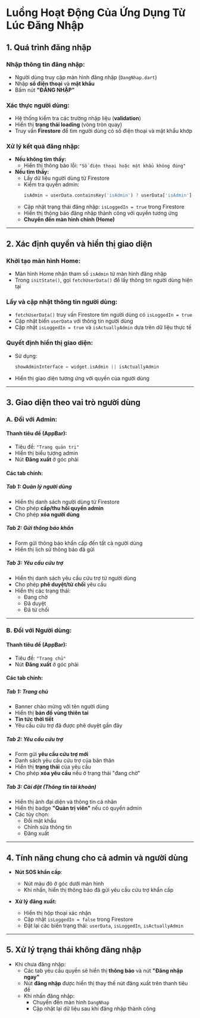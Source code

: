 
# Luồng Hoạt Động Của Ứng Dụng Từ Lúc Đăng Nhập

## 1. Quá trình đăng nhập

### Nhập thông tin đăng nhập:
- Người dùng truy cập màn hình đăng nhập (`DangNhap.dart`)
- Nhập **số điện thoại** và **mật khẩu**
- Bấm nút **"ĐĂNG NHẬP"**

### Xác thực người dùng:
- Hệ thống kiểm tra các trường nhập liệu (**validation**)
- Hiển thị **trạng thái loading** (vòng tròn quay)
- Truy vấn **Firestore** để tìm người dùng có số điện thoại và mật khẩu khớp

### Xử lý kết quả đăng nhập:
- **Nếu không tìm thấy:**
  - Hiển thị thông báo lỗi: `"Số điện thoại hoặc mật khẩu không đúng"`
- **Nếu tìm thấy:**
  - Lấy dữ liệu người dùng từ Firestore
  - Kiểm tra quyền admin:  
    ```dart
    isAdmin = userData.containsKey('isAdmin') ? userData['isAdmin'] ?? false : false
    ```
  - Cập nhật trạng thái đăng nhập: `isLoggedIn = true` trong Firestore
  - Hiển thị thông báo đăng nhập thành công với quyền tương ứng
  - **Chuyển đến màn hình chính (Home)**

---

## 2. Xác định quyền và hiển thị giao diện

### Khởi tạo màn hình Home:
- Màn hình Home nhận tham số `isAdmin` từ màn hình đăng nhập
- Trong `initState()`, gọi `fetchUserData()` để lấy thông tin người dùng hiện tại

### Lấy và cập nhật thông tin người dùng:
- `fetchUserData()` truy vấn Firestore tìm người dùng có `isLoggedIn = true`
- Cập nhật biến `userData` với thông tin người dùng
- Cập nhật `isLoggedIn = true` và `isActuallyAdmin` dựa trên dữ liệu thực tế

### Quyết định hiển thị giao diện:
- Sử dụng:
  ```dart
  showAdminInterface = widget.isAdmin || isActuallyAdmin
  ```
- Hiển thị giao diện tương ứng với quyền của người dùng

---

## 3. Giao diện theo vai trò người dùng

### A. Đối với **Admin**:

#### Thanh tiêu đề (AppBar):
- Tiêu đề: `"Trang quản trị"`
- Hiển thị biểu tượng admin
- Nút **Đăng xuất** ở góc phải

#### Các tab chính:

##### **Tab 1: Quản lý người dùng**
- Hiển thị danh sách người dùng từ Firestore
- Cho phép **cấp/thu hồi quyền admin**
- Cho phép **xóa người dùng**

##### **Tab 2: Gửi thông báo khẩn**
- Form gửi thông báo khẩn cấp đến tất cả người dùng
- Hiển thị lịch sử thông báo đã gửi

##### **Tab 3: Yêu cầu cứu trợ**
- Hiển thị danh sách yêu cầu cứu trợ từ người dùng
- Cho phép **phê duyệt/từ chối** yêu cầu
- Hiển thị các trạng thái:
  - Đang chờ
  - Đã duyệt
  - Đã từ chối

---

### B. Đối với **Người dùng**:

#### Thanh tiêu đề (AppBar):
- Tiêu đề: `"Trang chủ"`
- Nút **Đăng xuất** ở góc phải

#### Các tab chính:

##### **Tab 1: Trang chủ**
- Banner chào mừng với tên người dùng
- Hiển thị **bản đồ vùng thiên tai**
- **Tin tức thời tiết**
- Yêu cầu cứu trợ đã được phê duyệt gần đây

##### **Tab 2: Yêu cầu cứu trợ**
- Form gửi **yêu cầu cứu trợ mới**
- Danh sách yêu cầu cứu trợ của bản thân
- Hiển thị **trạng thái** của yêu cầu
- Cho phép **xóa yêu cầu** nếu ở trạng thái "đang chờ"

##### **Tab 3: Cài đặt (Thông tin tài khoản)**
- Hiển thị ảnh đại diện và thông tin cá nhân
- Hiển thị badge **"Quản trị viên"** nếu có quyền admin
- Các tùy chọn:
  - Đổi mật khẩu
  - Chỉnh sửa thông tin
  - Đăng xuất

---

## 4. Tính năng chung cho cả admin và người dùng

- **Nút SOS khẩn cấp**:
  - Nút màu đỏ ở góc dưới màn hình
  - Khi nhấn, hiển thị thông báo đã gửi yêu cầu cứu trợ khẩn cấp

- **Xử lý đăng xuất:**
  - Hiển thị hộp thoại xác nhận
  - Cập nhật `isLoggedIn = false` trong Firestore
  - Đặt lại các biến trạng thái: `userData`, `isLoggedIn`, `isActuallyAdmin`

---

## 5. Xử lý trạng thái không đăng nhập

- Khi chưa đăng nhập:
  - Các tab yêu cầu quyền sẽ hiển thị **thông báo** và nút **"Đăng nhập ngay"**
  - Nút **đăng nhập** được hiển thị thay thế nút đăng xuất trên thanh tiêu đề
  - Khi nhấn đăng nhập:
    - Chuyển đến màn hình `DangNhap`
    - Cập nhật lại dữ liệu sau khi đăng nhập thành công


